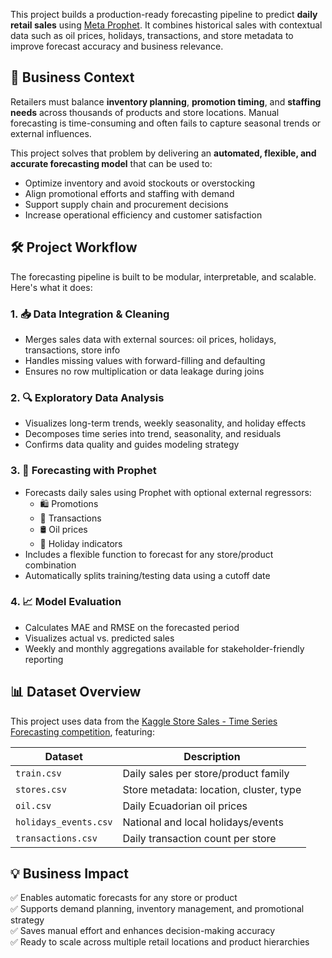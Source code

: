 

This project builds a production-ready forecasting pipeline to predict **daily retail sales** using [Meta Prophet](https://facebook.github.io/prophet/). It combines historical sales with contextual data such as oil prices, holidays, transactions, and store metadata to improve forecast accuracy and business relevance.

## 🎯 Business Context

Retailers must balance **inventory planning**, **promotion timing**, and **staffing needs** across thousands of products and store locations. Manual forecasting is time-consuming and often fails to capture seasonal trends or external influences.

This project solves that problem by delivering an **automated, flexible, and accurate forecasting model** that can be used to:

- Optimize inventory and avoid stockouts or overstocking  
- Align promotional efforts and staffing with demand  
- Support supply chain and procurement decisions  
- Increase operational efficiency and customer satisfaction  

## 🛠️ Project Workflow

The forecasting pipeline is built to be modular, interpretable, and scalable. Here's what it does:

### 1. 📥 Data Integration & Cleaning
- Merges sales data with external sources: oil prices, holidays, transactions, store info  
- Handles missing values with forward-filling and defaulting  
- Ensures no row multiplication or data leakage during joins  

### 2. 🔍 Exploratory Data Analysis
- Visualizes long-term trends, weekly seasonality, and holiday effects  
- Decomposes time series into trend, seasonality, and residuals  
- Confirms data quality and guides modeling strategy  

### 3. 🤖 Forecasting with Prophet
- Forecasts daily sales using Prophet with optional external regressors:
  - 🛍️ Promotions  
  - 🛒 Transactions  
  - 🛢️ Oil prices  
  - 📅 Holiday indicators  
- Includes a flexible function to forecast for any store/product combination  
- Automatically splits training/testing data using a cutoff date  

### 4. 📈 Model Evaluation
- Calculates MAE and RMSE on the forecasted period  
- Visualizes actual vs. predicted sales  
- Weekly and monthly aggregations available for stakeholder-friendly reporting 

## 📊 Dataset Overview

This project uses data from the [Kaggle Store Sales - Time Series Forecasting competition](https://www.kaggle.com/competitions/store-sales-time-series-forecasting/data), featuring:

| Dataset             | Description                                                     |
|---------------------|-----------------------------------------------------------------|
| `train.csv`         | Daily sales per store/product family                            |
| `stores.csv`        | Store metadata: location, cluster, type                         |
| `oil.csv`           | Daily Ecuadorian oil prices                                     |
| `holidays_events.csv` | National and local holidays/events                             |
| `transactions.csv`  | Daily transaction count per store                               |

## 💡 Business Impact

✅ Enables automatic forecasts for any store or product  
✅ Supports demand planning, inventory management, and promotional strategy  
✅ Saves manual effort and enhances decision-making accuracy  
✅ Ready to scale across multiple retail locations and product hierarchies  
